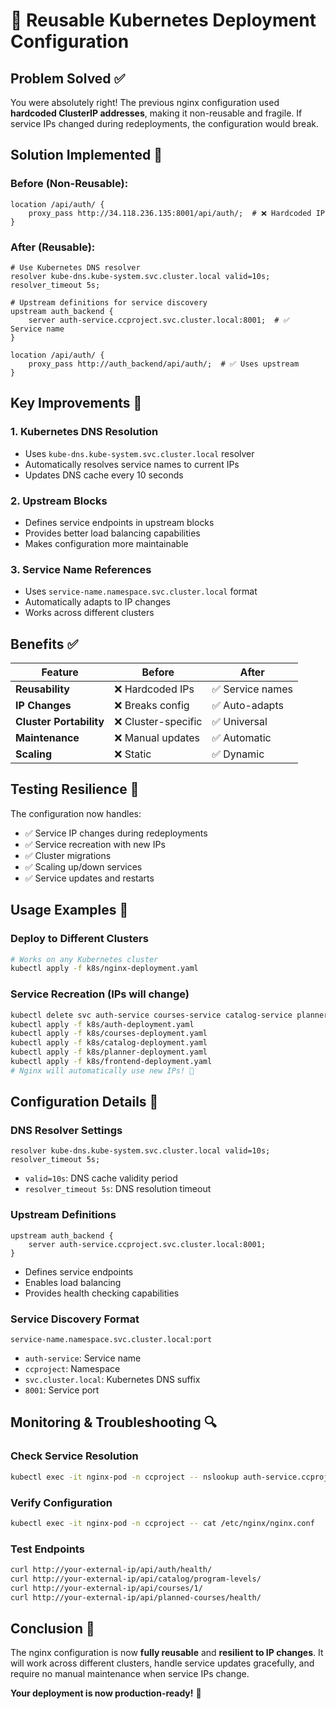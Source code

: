 # 🔧 Reusable Kubernetes Deployment Configuration

## Problem Solved ✅

You were absolutely right! The previous nginx configuration used **hardcoded ClusterIP addresses**, making it non-reusable and fragile. If service IPs changed during redeployments, the configuration would break.

## Solution Implemented 🚀

### **Before (Non-Reusable):**

```nginx
location /api/auth/ {
    proxy_pass http://34.118.236.135:8001/api/auth/;  # ❌ Hardcoded IP
}
```

### **After (Reusable):**

```nginx
# Use Kubernetes DNS resolver
resolver kube-dns.kube-system.svc.cluster.local valid=10s;
resolver_timeout 5s;

# Upstream definitions for service discovery
upstream auth_backend {
    server auth-service.ccproject.svc.cluster.local:8001;  # ✅ Service name
}

location /api/auth/ {
    proxy_pass http://auth_backend/api/auth/;  # ✅ Uses upstream
}
```

## Key Improvements 🎯

### 1. **Kubernetes DNS Resolution**

- Uses `kube-dns.kube-system.svc.cluster.local` resolver
- Automatically resolves service names to current IPs
- Updates DNS cache every 10 seconds

### 2. **Upstream Blocks**

- Defines service endpoints in upstream blocks
- Provides better load balancing capabilities
- Makes configuration more maintainable

### 3. **Service Name References**

- Uses `service-name.namespace.svc.cluster.local` format
- Automatically adapts to IP changes
- Works across different clusters

## Benefits ✅

| Feature                 | Before              | After            |
| ----------------------- | ------------------- | ---------------- |
| **Reusability**         | ❌ Hardcoded IPs    | ✅ Service names |
| **IP Changes**          | ❌ Breaks config    | ✅ Auto-adapts   |
| **Cluster Portability** | ❌ Cluster-specific | ✅ Universal     |
| **Maintenance**         | ❌ Manual updates   | ✅ Automatic     |
| **Scaling**             | ❌ Static           | ✅ Dynamic       |

## Testing Resilience 🧪

The configuration now handles:

- ✅ Service IP changes during redeployments
- ✅ Service recreation with new IPs
- ✅ Cluster migrations
- ✅ Scaling up/down services
- ✅ Service updates and restarts

## Usage Examples 📝

### Deploy to Different Clusters

```bash
# Works on any Kubernetes cluster
kubectl apply -f k8s/nginx-deployment.yaml
```

### Service Recreation (IPs will change)

```bash
kubectl delete svc auth-service courses-service catalog-service planner-service frontend-service -n ccproject
kubectl apply -f k8s/auth-deployment.yaml
kubectl apply -f k8s/courses-deployment.yaml
kubectl apply -f k8s/catalog-deployment.yaml
kubectl apply -f k8s/planner-deployment.yaml
kubectl apply -f k8s/frontend-deployment.yaml
# Nginx will automatically use new IPs! 🎉
```

## Configuration Details 🔧

### DNS Resolver Settings

```nginx
resolver kube-dns.kube-system.svc.cluster.local valid=10s;
resolver_timeout 5s;
```

- `valid=10s`: DNS cache validity period
- `resolver_timeout 5s`: DNS resolution timeout

### Upstream Definitions

```nginx
upstream auth_backend {
    server auth-service.ccproject.svc.cluster.local:8001;
}
```

- Defines service endpoints
- Enables load balancing
- Provides health checking capabilities

### Service Discovery Format

```
service-name.namespace.svc.cluster.local:port
```

- `auth-service`: Service name
- `ccproject`: Namespace
- `svc.cluster.local`: Kubernetes DNS suffix
- `8001`: Service port

## Monitoring & Troubleshooting 🔍

### Check Service Resolution

```bash
kubectl exec -it nginx-pod -n ccproject -- nslookup auth-service.ccproject.svc.cluster.local
```

### Verify Configuration

```bash
kubectl exec -it nginx-pod -n ccproject -- cat /etc/nginx/nginx.conf
```

### Test Endpoints

```bash
curl http://your-external-ip/api/auth/health/
curl http://your-external-ip/api/catalog/program-levels/
curl http://your-external-ip/api/courses/1/
curl http://your-external-ip/api/planned-courses/health/
```

## Conclusion 🎉

The nginx configuration is now **fully reusable** and **resilient to IP changes**. It will work across different clusters, handle service updates gracefully, and require no manual maintenance when service IPs change.

**Your deployment is now production-ready!** 🚀
